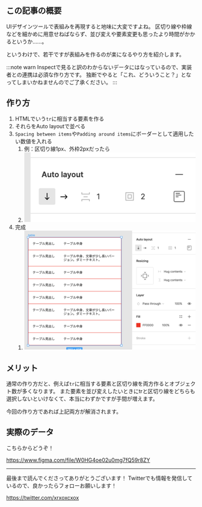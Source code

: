 <!--
title:   Figmaで表組みを作るときに少し時短できる方法
tags:    Design,figma,デザイン
id:      024d8b17d84962a46c39
private: false
-->
## この記事の概要

UIデザインツールで表組みを再現すると地味に大変ですよね。
区切り線や枠線などを細かめに用意せねばならず、並び変えや要素変更も思ったより時間がかかるというか……。

というわけで、若干ですが表組みを作るのが楽になるやり方を紹介します。

:::note warn
Inspectで見ると訳のわからないデータにはなっているので、実装者との連携は必須な作り方です。
独断でやると「これ、どういうこと？」となってしまいかねませんのでご了承ください。
:::

## 作り方

1. HTMLでいう`tr`に相当する要素を作る
1. それらをAuto layoutで並べる
1. `Spacing between items`や`Padding around items`にボーダーとして適用したい数値を入れる
   1. 例：区切り線1px、外枠2pxだったら
   1. ![](../images/figma-easy-table-settings.png)
1. 完成
   1. ![](../images/figma-easy-table.png)

## メリット

通常の作り方だと、例えば`tr`に相当する要素と区切り線を両方作るとオブジェクト数が多くなります。
また要素を並び変えしたいときにtrと区切り線をどちらも選択しないといけなくて、本当にわずかですが手間が増えます。

今回の作り方であれば上記両方が解消されます。

## 実際のデータ

こちらからどうぞ！

https://www.figma.com/file/W0HG4oe02u0mg7fQ59r8ZY

---

最後まで読んでくださってありがとうございます！
Twitterでも情報を発信しているので、良かったらフォローお願いします！

https://twitter.com/xrxoxcxox
